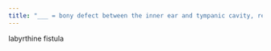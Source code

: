 ```yaml
---
title: "___ = bony defect between the inner ear and tympanic cavity, resulting as a complication from par flaccida cholesteatomas"
---
```

labyrthine fistula

